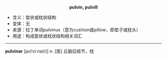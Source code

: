 
**<center>pulvin, pulvill</center>**

- <span class="definition">含义：垫状或枕状结构</span>
- <span class="definition">变体：无</span>
- <span class="definition">来源：拉丁单词pulvinus（意为cushion或pillow，即垫子或枕头）</span>
- <span class="definition">用途：构成垫状或枕状结构相关词汇</span>

---

<span class="vocabulary">**pulvinar**</span> [pʌlˈviːnə(r)] n. [医] 丘脑后结节，枕
